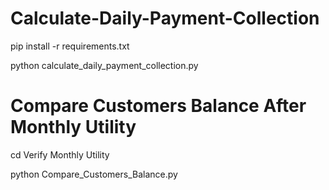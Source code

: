# Calculate-Daily-Payment-Collection

pip install -r requirements.txt

python calculate_daily_payment_collection.py

# Compare Customers Balance After Monthly Utility

cd Verify Monthly Utility

python Compare_Customers_Balance.py
